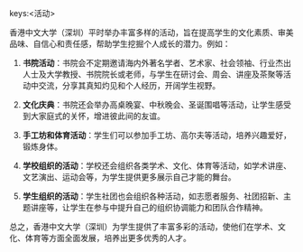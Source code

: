 keys:<活动>


香港中文大学（深圳）平时举办丰富多样的活动，旨在提高学生的文化素质、审美品味、自信心和责任感，帮助学生挖掘个人成长的潜力。例如：

1. **书院活动**：书院会不定期邀请海内外著名学者、艺术家、社会领袖、行业杰出人士及大学教授、书院院长或老师，与学生在研讨会、周会、讲座及茶聚等活动中交流，分享其真知灼见和个人经历，开阔学生视野。

2. **文化庆典**：书院还会举办高桌晚宴、中秋晚会、圣诞围唱等活动，让学生感受到大家庭式的关怀，增进彼此间的友谊。

3. **手工坊和体育活动**：学生们可以参加手工坊、高尔夫等活动，培养兴趣爱好，锻炼身体。

4. **学校组织的活动**：学校还会组织各类学术、文化、体育等活动，如学术讲座、文艺演出、运动会等，为学生提供更多展示自己才能的舞台。

5. **学生组织的活动**：学生社团也会组织各种活动，如志愿者服务、社团招新、主题讲座等，让学生在参与中提升自己的组织协调能力和团队合作精神。

总之，香港中文大学（深圳）为学生提供了丰富多彩的活动，使他们在学术、文化、体育等方面全面发展，培养出更多优秀的人才。